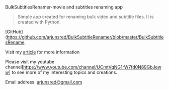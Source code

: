 # 
BulkSubtitlesRenamer-movie and subtitles renaming app

>Simple app created for renaming bulk video and subtitle files.
It is created with Python.

[GitHub](https://github.com/arjunsred/BulkSubtitleRenamer/blob/master/BulkSubtitlesRename

Visit my [article](https://arjunsden.wordpress.com/2021/05/15/bulk-subtitles-renamer/) for more information 

Please visit my youtube channel[https://www.youtube.com/channel/UCmtVqNG1rW7fd0N89GbJeww]
to see more of my interesting topics and creations.

Email address:
arjunsred@gmail.com

